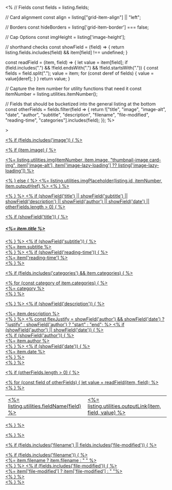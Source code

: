 <%
// Fields
const fields = listing.fields;

// Card alignment
const align = listing["grid-item-align"] || "left";

// Borders
const hideBorders = listing['grid-item-border'] === false;

// Cap Options
const imgHeight = listing['image-height'];

// shorthand checks
const showField = (field) => {
return listing.fields.includes(field) && item[field] !== undefined;
}

const readField = (item, field) => {
let value = item[field];
if (field.includes(".") && !field.endsWith(".") && !field.startsWith(".")) {
const fields = field.split(".");
value = item;
for (const deref of fields) {
value = value[deref];
}
}
return value;
}

// Capture the item number for utility functions that need it
const itemNumber = listing.utilities.itemNumber();

// Fields that should be bucketized into the general listing at the bottom
const otherFields = fields.filter(field => {
return !["title", "image", "image-alt", "date", "author", "subtitle", "description", "filename", "file-modified", "reading-time", "categories"].includes(field);
});
%>

<div class="g-col-1" <%= listing.utilities.metadataAttrs(item) %>>
<a href="<%- item.path %>" class="quarto-grid-link">
<div class="quarto-grid-item card h-100 <%-`card-${align}`%><%= hideBorders ? ' borderless' : '' %>">

<% if (fields.includes('image')) { %>

<% if (item.image) { %>

<p class="card-img-top">
<%= listing.utilities.img(itemNumber, item.image, "thumbnail-image card-img", item['image-alt'], item['image-lazy-loading'] ?? listing['image-lazy-loading']) %>
</p>
<% } else { %>
<%= listing.utilities.imgPlaceholder(listing.id, itemNumber, item.outputHref) %>
<% } %>

<% } %>
<% if (showField('title') || showField('subtitle') || showField('description') || showField('author') || showField('date') || otherFields.length > 0) { %>

<div class="card-body post-contents">
<% if (showField('title')) { %><h5 class="no-anchor card-title listing-title"><%= item.title %></h5><% } %>
<% if (showField('subtitle')) { %><div class="card-subtitle listing-subtitle"><%= item.subtitle %></div><% } %>
<% if (showField('reading-time')) { %><div class="listing-reading-time card-text text-muted"><%= item['reading-time'] %></div> <% } %>

<% if (fields.includes('categories') && item.categories) { %>

<div class="listing-categories">
  <% for (const category of item.categories) { %>
<div class="listing-category" onclick="window.quartoListingCategory('<%=utils.b64encode(category)%>'); return false;"><%= category %></div>
  <% } %>
</div>

<% } %>
<% if (showField('description')) { %>

<div class="card-text listing-description delink"><%= item.description %></div>
<% } %>
<% 
const flexJustify = showField('author') && showField('date') ? "justify" : showField('author') ? "start" : "end";
%>
<% if (showField('author') || showField('date')) { %>
<div class="card-attribution card-text-small <%-flexJustify%>">
<% if (showField('author')) { %><div class="listing-author"><%= item.author %></div><% } %>
<% if (showField('date')) { %><div class="listing-date"><%= item.date %></div><% } %>
</div>
<% } %>

<% if (otherFields.length > 0) { %>

<table class="card-other-values">
<% for (const field of otherFields) { 
let value = readField(item, field);  
%>
<tr>
<td><%= listing.utilities.fieldName(field) %></td>
<td class="<%-field%>"><%= listing.utilities.outputLink(item, field, value) %></td>
</tr>
<% } %>
</table>

<% } %>

</div>
<% } %>

<% if (fields.includes('filename') || fields.includes('file-modified')) { %>

<div class="card-footer">
<% if (fields.includes('filename')) { %>
<div class="card-filename listing-filename">
<%= item.filename ? item.filename : "&nbsp;" %>
</div>
<% } %>
<% if (fields.includes('file-modified')) { %>
<div class="card-file-modified listing-file-modified">
<%= item['file-modified'] ? item['file-modified'] : "&nbsp;"%>
</div>
<% } %>
</div>
<% } %>
</div></a></div>
